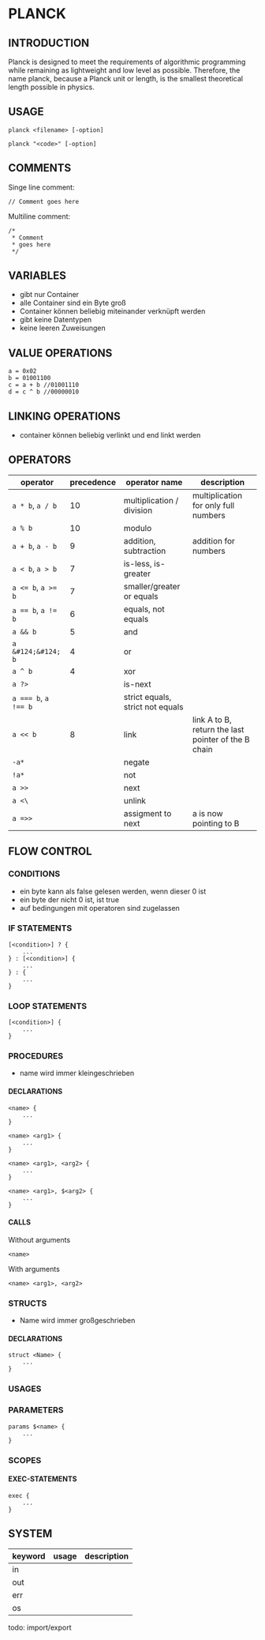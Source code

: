 # PLANCK

## INTRODUCTION

Planck is designed
to meet the requirements of algorithmic programming while remaining 
as lightweight and low level as possible.
Therefore, the name planck, because a Planck unit or length,
is the smallest theoretical length possible in physics.

## USAGE

```
planck <filename> [-option]
```
```
planck "<code>" [-option]
```

## COMMENTS

Singe line comment:
```
// Comment goes here
```

Multiline comment:
```
/* 
 * Comment
 * goes here 
 */ 
```

## VARIABLES

- gibt nur Container
- alle Container sind ein Byte groß
- Container können beliebig miteinander verknüpft werden
- gibt keine Datentypen
- keine leeren Zuweisungen

## VALUE OPERATIONS

```
a = 0x02
b = 01001100
c = a + b //01001110
d = c ^ b //00000010
```

## LINKING OPERATIONS

- container können beliebig verlinkt und end linkt werden

## OPERATORS

| operator             | precedence | operator name                    | description                                         |
|----------------------|------------|----------------------------------|-----------------------------------------------------|
| `a * b`, `a / b`     | 10         | multiplication / division        | multiplication for only full numbers                |
| `a % b`              | 10         | modulo                           |                                                     |
| `a + b`, `a - b`     | 9          | addition, subtraction            | addition for numbers                                |
| `a < b`, `a > b`     | 7          | is-less, is-greater              |                                                     |
| `a <= b`, `a >= b`   | 7          | smaller/greater or equals        |                                                     |
| `a == b`, `a != b`   | 6          | equals, not equals               |                                                     |
| `a && b`             | 5          | and                              |                                                     |
| `a &#124;&#124; b`   | 4          | or                               |                                                     |    
| `a ^ b`              | 4          | xor                              |                                                     | 
| `a ?>`               |            | is-next                          |                                                     |
| `a === b`, `a !== b` |            | strict equals, strict not equals |                                                     |
| `a << b`             | 8          | link                             | link A to B, return the last pointer of the B chain |
| `-a*`                |            | negate                           |                                                     |
| `!a*`                |            | not                              |                                                     |
| `a >>`               |            | next                             |                                                     |
| `a <\ `              |            | unlink                           |                                                     |
| `a =>>`              |            | assigment to next                | a is now pointing to B                              |


## FLOW CONTROL

### CONDITIONS

- ein byte kann als false gelesen werden, wenn dieser 0 ist
- ein byte der nicht 0 ist, ist true
- auf bedingungen mit operatoren sind zugelassen

### IF STATEMENTS

```
[<condition>] ? {
    ...
} : [<condition>] {
    ...
} : {
    ...
}
```

### LOOP STATEMENTS

```
[<condition>] {
    ...
}
```

### PROCEDURES

- name wird immer kleingeschrieben

#### DECLARATIONS

```
<name> {
    ...
}
```

```
<name> <arg1> {
    ...
}
```

```
<name> <arg1>, <arg2> {
    ...
}
```

```
<name> <arg1>, $<arg2> {
    ...
}
```

#### CALLS

Without arguments
```
<name>
```

With arguments
```
<name> <arg1>, <arg2>
```

### STRUCTS

- Name wird immer großgeschrieben

#### DECLARATIONS

```
struct <Name> {
    ...
}
```

### USAGES


### PARAMETERS

```
params $<name> {
    ...
}
```

### SCOPES

#### EXEC-STATEMENTS

```
exec {
    ...
}
```

## SYSTEM

| keyword | usage | description |
|---------|-------|-------------|
| in      |       |             |
| out     |       |             |
| err     |       |             |
| os      |       |             |

todo: import/export